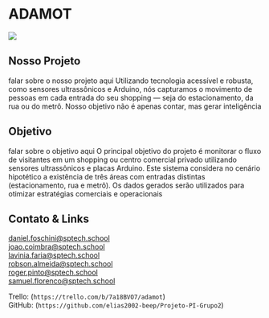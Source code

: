 # ADAMOT

<img src='https://eu.beasensors.com/thumbor/oog2JENNqsE3p5cmdRreOcn07w4=/fit-in/1024x/--/uploads/2016/10/header-sliding-doors-orascan-scaled.jpg'>

## Nosso Projeto
falar sobre o nosso projeto aqui
Utilizando tecnologia acessível e robusta, 
como sensores ultrassônicos e Arduino, nós capturamos o movimento de pessoas em cada entrada 
do seu shopping — seja do estacionamento, da rua ou do metrô. Nosso objetivo não é apenas 
contar, mas gerar inteligência

## Objetivo
falar sobre o objetivo aqui
O principal objetivo do projeto é monitorar o fluxo de visitantes em um shopping ou centro
comercial privado utilizando sensores ultrassônicos e placas Arduino.
Este sistema considera no cenário hipotético a existência de três áreas com entradas distintas
(estacionamento, rua e metrô). Os dados gerados serão utilizados para otimizar estratégias 
comerciais e operacionais

## Contato & Links

daniel.foschini@sptech.school <br>
joao.coimbra@sptech.school <br>
lavinia.faria@sptech.school <br>
robson.almeida@sptech.school <br>
roger.pinto@sptech.school <br>
samuel.florenco@sptech.school

Trello: (`https://trello.com/b/7a18BVO7/adamot`) <br>
GitHub: (`https://github.com/elias2002-beep/Projeto-PI-Grupo2`)
